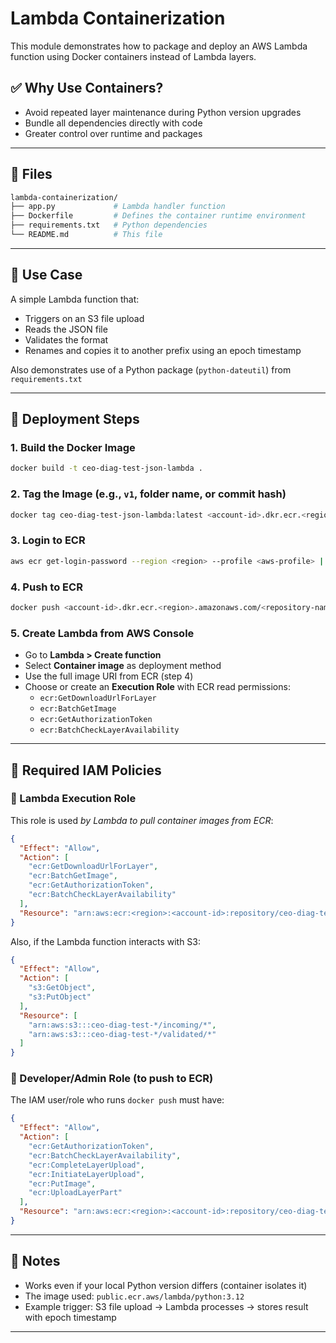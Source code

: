 # Lambda Containerization

This module demonstrates how to package and deploy an AWS Lambda function using Docker containers instead of Lambda layers.

## ✅ Why Use Containers?
- Avoid repeated layer maintenance during Python version upgrades
- Bundle all dependencies directly with code
- Greater control over runtime and packages

---

## 📁 Files

```bash
lambda-containerization/
├── app.py             # Lambda handler function
├── Dockerfile         # Defines the container runtime environment
├── requirements.txt   # Python dependencies
└── README.md          # This file
```

---

## 🧪 Use Case
A simple Lambda function that:
- Triggers on an S3 file upload
- Reads the JSON file
- Validates the format
- Renames and copies it to another prefix using an epoch timestamp

Also demonstrates use of a Python package (`python-dateutil`) from `requirements.txt`

---

## 🚀 Deployment Steps

### 1. Build the Docker Image
```bash
docker build -t ceo-diag-test-json-lambda .
```

### 2. Tag the Image (e.g., `v1`, folder name, or commit hash)
```bash
docker tag ceo-diag-test-json-lambda:latest <account-id>.dkr.ecr.<region>.amazonaws.com/<repository-name>:v1
```

### 3. Login to ECR
```bash
aws ecr get-login-password --region <region> --profile <aws-profile> | docker login --username AWS --password-stdin <account-id>.dkr.ecr.<region>.amazonaws.com
```

### 4. Push to ECR
```bash
docker push <account-id>.dkr.ecr.<region>.amazonaws.com/<repository-name>:v1
```

### 5. Create Lambda from AWS Console
- Go to **Lambda > Create function**
- Select **Container image** as deployment method
- Use the full image URI from ECR (step 4)
- Choose or create an **Execution Role** with ECR read permissions:
  - `ecr:GetDownloadUrlForLayer`
  - `ecr:BatchGetImage`
  - `ecr:GetAuthorizationToken`
  - `ecr:BatchCheckLayerAvailability`

---

## 🔐 Required IAM Policies

### 🔸 Lambda Execution Role
This role is used *by Lambda to pull container images from ECR*:

```json
{
  "Effect": "Allow",
  "Action": [
    "ecr:GetDownloadUrlForLayer",
    "ecr:BatchGetImage",
    "ecr:GetAuthorizationToken",
    "ecr:BatchCheckLayerAvailability"
  ],
  "Resource": "arn:aws:ecr:<region>:<account-id>:repository/ceo-diag-test-*"
}
```

Also, if the Lambda function interacts with S3:

```json
{
  "Effect": "Allow",
  "Action": [
    "s3:GetObject",
    "s3:PutObject"
  ],
  "Resource": [
    "arn:aws:s3:::ceo-diag-test-*/incoming/*",
    "arn:aws:s3:::ceo-diag-test-*/validated/*"
  ]
}
```

### 🔸 Developer/Admin Role (to push to ECR)
The IAM user/role who runs `docker push` must have:

```json
{
  "Effect": "Allow",
  "Action": [
    "ecr:GetAuthorizationToken",
    "ecr:BatchCheckLayerAvailability",
    "ecr:CompleteLayerUpload",
    "ecr:InitiateLayerUpload",
    "ecr:PutImage",
    "ecr:UploadLayerPart"
  ],
  "Resource": "arn:aws:ecr:<region>:<account-id>:repository/ceo-diag-test-*"
}
```

---

## 📌 Notes
- Works even if your local Python version differs (container isolates it)
- The image used: `public.ecr.aws/lambda/python:3.12`
- Example trigger: S3 file upload → Lambda processes → stores result with epoch timestamp

---
